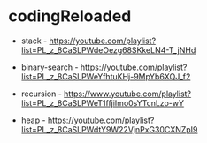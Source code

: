 # codingReloaded

* stack - https://youtube.com/playlist?list=PL_z_8CaSLPWdeOezg68SKkeLN4-T_jNHd

* binary-search - https://youtube.com/playlist?list=PL_z_8CaSLPWeYfhtuKHj-9MpYb6XQJ_f2

* recursion - https://www.youtube.com/playlist?list=PL_z_8CaSLPWeT1ffjiImo0sYTcnLzo-wY

* heap - https://youtube.com/playlist?list=PL_z_8CaSLPWdtY9W22VjnPxG30CXNZpI9